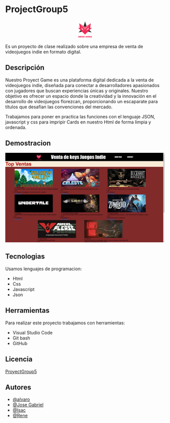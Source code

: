 # ProjectGroup5

<div align="center">
<img src="./img/headerImg/webLogo.webp" width="58" height="56"/>
</div>

Es un proyecto de clase realizado sobre una empresa de venta de videojuegos indie en formato digital. 


## Descripción


Nuestro Proyect Game es una plataforma digital dedicada a la venta de videojuegos indie, diseñada para conectar a desarrolladores apasionados con jugadores que buscan experiencias únicas y originales. Nuestro objetivo es ofrecer un espacio donde la creatividad y la innovación en el desarrollo de videojuegos florezcan, proporcionando un escaparate para títulos que desafían las convenciones del mercado.

Trabajamos para poner en practica las funciones con el lenguaje JSON, javascript y css para impripir Cards en nuestro Html de forma limpia y ordenada.

## Demostracion

<img src="./img/PantallazoWeb.png"/>

## Tecnologias

Usamos lenguajes de programacion:
- Html
- Css
- Javascript
- Json

## Herramientas 

Para realizar este proyecto trabajamos con herramientas:
- Visual Studio Code
- Git bash
- GitHub

    
## Licencia

[ProyectGroup5](https://github.com/Gabhyxx/ProjectGroup5.git)


## Autores

- [@alvaro](https://github.com/Kalixto73a)
- [@Jose Gabriel](https://github.com/Gabhyxx)
- [@Isac](https://github.com/ruzo0)
- [@Rene](https://github.com/mrene42)